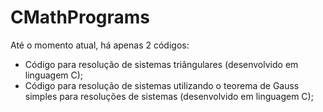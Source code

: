 ﻿# CMathPrograms

 Até o momento atual, há apenas 2 códigos:

 - Código para resolução de sistemas triângulares (desenvolvido em linguagem C);
 - Código para resolução de sistemas utilizando o teorema de Gauss simples para resoluções de sistemas (desenvolvido em linguagem C);
